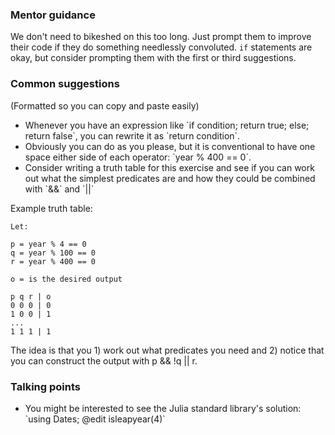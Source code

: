 ### Mentor guidance

We don't need to bikeshed on this too long. Just prompt them to improve their code if they do something needlessly convoluted. `if` statements are okay, but consider prompting them with the first or third suggestions.


### Common suggestions

(Formatted so you can copy and paste easily)

- Whenever you have an expression like \`if condition; return true; else; return false\`, you can rewrite it as \`return condition\`.
- Obviously you can do as you please, but it is conventional to have one space either side of each operator: \`year % 400 == 0\`.
- Consider writing a truth table for this exercise and see if you can work out what the simplest predicates are and how they could be combined with \`&&\` and \`||\`

Example truth table:

```
Let:

p = year % 4 == 0
q = year % 100 == 0
r = year % 400 == 0

o = is the desired output

p q r | o
0 0 0 | 0
1 0 0 | 1
...
1 1 1 | 1

```

The idea is that you 1) work out what predicates you need and 2) notice that you can construct the output with p && !q || r.

### Talking points

- You might be interested to see the Julia standard library's solution: \`using Dates; @edit isleapyear(4)\`
